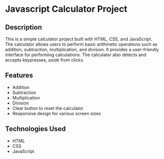 # Javascript Calculator Project

## Description
This is a simple calculator project built with HTML, CSS, and JavaScript. The calculator allows users to perform basic arithmetic operations such as addition, subtraction, multiplication, and division. It provides a user-friendly interface for performing calculations. The calculator also detects and accepts keypresses, aside from clicks.

## Features
* Addition
* Subtraction
* Multiplication
* Division
* Clear button to reset the calculator
* Responsive design for various screen sizes

## Technologies Used
* HTML
* CSS
* JavaScript
